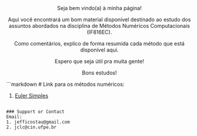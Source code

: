<center>Seja bem vindo(a) à minha página!

Aqui você encontrará um bom material disponível destinado ao estudo dos assuntos abordados na disciplina de Métodos Numéricos Computacionais (IF816EC). 

Como comentários, explico de forma resumida cada método que está disponível aqui. 

Espero que seja útil pra muita gente!

Bons estudos!
</center>
```markdown
# Link para os métodos numéricos:

1. [Euler Simples](https://github.com/jc-costa/MetodosNumericos/blob/main/eulerSimples.py)
```

### Support or Contact
Email: 
1. jefficostau@gmail.com
2. jclc@cin.ufpe.br


